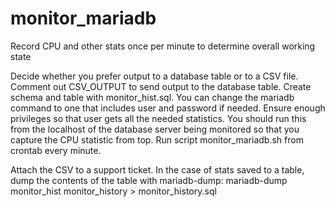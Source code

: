 # monitor_mariadb
Record CPU and other stats once per minute to determine overall working state


Decide whether you prefer output to a database table or to a CSV file. 
Comment out CSV_OUTPUT to send output to the database table. Create schema and table with monitor_hist.sql.
You can change the mariadb command to one that includes user and password if needed. Ensure enough privileges so that user gets all the needed statistics. 
You should run this from the localhost of the database server being monitored so that you capture the CPU statistic from top.
Run script monitor_mariadb.sh from crontab every minute.

Attach the CSV to a support ticket. In the case of stats saved to a table, dump the contents of the table with mariadb-dump:
mariadb-dump monitor_hist monitor_history > monitor_history.sql
